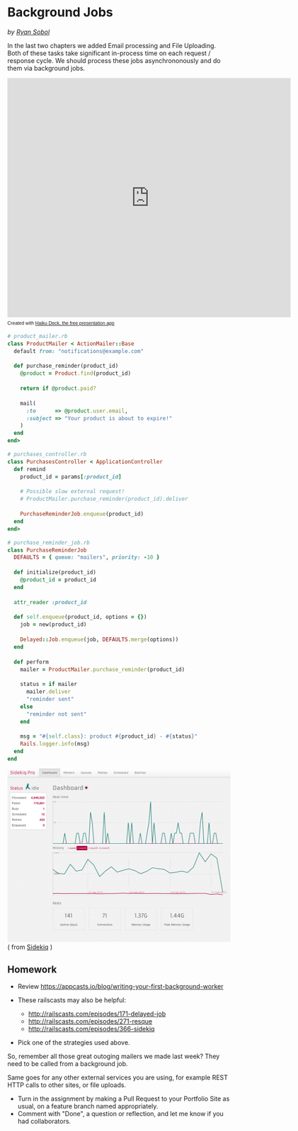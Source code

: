 # Background Jobs

_by [Ryan Sobol](http://blog.ryansobol.com/code-fellows-background-jobs)_

In the last two chapters we added Email processing and File Uploading. Both of 
these tasks take significant in-process time on each request / response cycle.
We should process these jobs asynchrononously and do them via background jobs.

<iframe src="http://www.haikudeck.com/e/lJngFFV57n/?isUrlHashEnabled=false&isPreviewEnabled=false&isHeaderVisible=false" width="640" height="541" frameborder="0" marginheight="0" marginwidth="0"></iframe><br /><span style="font-family: arial, sans-serif; font-size: 8pt;">Created with <a href="http://www.haikudeck.com/p/lJngFFV57n/code-fellows-background-jobs?utm_campaign=embed&utm_source=webapp&utm_medium=text-link">Haiku Deck, the free presentation app</a></span>

```ruby
# product_mailer.rb
class ProductMailer < ActionMailer::Base
  default from: "notifications@example.com"

  def purchase_reminder(product_id)
    @product = Product.find(product_id)

    return if @product.paid?

    mail(
      :to      => @product.user.email,
      :subject => "Your product is about to expire!"
    )
  end
end>
```

```ruby
# purchases_controller.rb
class PurchasesController < ApplicationController
  def remind
    product_id = params[:product_id]

    # Possible slow external request!
    # ProductMailer.purchase_reminder(product_id).deliver

    PurchaseReminderJob.enqueue(product_id)
  end
end>
```

```ruby
# purchase_reminder_job.rb
class PurchaseReminderJob
  DEFAULTS = { queue: "mailers", priority: -10 }

  def initialize(product_id)
    @product_id = product_id
  end

  attr_reader :product_id

  def self.enqueue(product_id, options = {})
    job = new(product_id)

    Delayed::Job.enqueue(job, DEFAULTS.merge(options))
  end

  def perform
    mailer = ProductMailer.purchase_reminder(product_id)

    status = if mailer
      mailer.deliver
      "reminder sent"
    else
      "reminder not sent"
    end

    msg = "#{self.class}: product #{product_id} - #{status}"
    Rails.logger.info(msg)
  end
end
```
![sidkiq](images/web-ui.png)
( from [Sidekiq](https://github.com/mperham/sidekiq) )

## Homework

* Review https://appcasts.io/blog/writing-your-first-background-worker 

* These railscasts may also be helpful:
    * http://railscasts.com/episodes/171-delayed-job
    * http://railscasts.com/episodes/271-resque
    * http://railscasts.com/episodes/366-sidekiq

* Pick one of the strategies used above.

So, remember all those great outoging mailers we made last week?  They need to
be called from a background job.

Same goes for any other external services you are using, for example REST HTTP
calls to other sites, or file uploads.

* Turn in the assignment by making a Pull Request to your Portfolio Site as usual, on a feature branch named appropriately. 
* Comment with "Done", a question or reflection, and let me know if you had collaborators.
